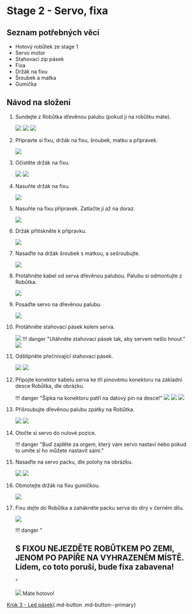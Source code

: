 # Stage 2 - Servo, fixa

## Seznam potřebných věcí

 - Hotový robůtek ze stage 1
 - Servo motor
 - Stahovací zip pásek
 - Fixa
 - Držák na fixu
 - Šroubek a matka
 - Gumička

## Návod na složení

1. Sundejte z Robůtka dřevěnou palubu (pokud ji na robůtku máte).

    ![](assets/stage2/IMG-step12c.jpeg)
    ![](assets/stage2/IMG-step12b.jpeg)
    ![](assets/stage2/IMG-step12a.jpeg)

2. Připravte si fixu, držák na fixu, šroubek, matku a přípravek.

    ![](assets/stage2/IMG-stage2-step1.jpeg)

3. Očistěte držák na fixu.

    ![](assets/stage2/IMG-stage2-step2a.jpeg)
    ![](assets/stage2/IMG-stage2-step2b-fix.jpeg)

4. Nasuňte držák na fixu.

    <!-- TODO add arrow and warning about black part orientation  -->

    ![](assets/stage2/IMG-stage2-step3mod.png)

5. Nasuňte na fixu přípravek. Zatlačte ji až na doraz.

    ![](assets/stage2/IMG-stage2-step4mod.png)

6. Držák přitiskněte k přípravku.

    ![](assets/stage2/IMG-stage2-step5mod.png)

7. Nasaďte na držák šroubek s matkou, a sešroubujte.

    ![](assets/stage2/IMG-stage2-step6mod.png)

8. Protáhněte kabel od serva dřevěnou palubou. Palubu si odmontujte z Robůtka.

    ![](assets/stage2/IMG-stage2-step7.jpeg)

9. Posaďte servo na dřevěnou palubu.

    ![](assets/stage2/IMG-stage2-step8.jpeg)

10. Protáhněte stahovací pásek kolem serva.

    ![](assets/stage2/IMG-stage2-step9a.jpeg)
    !!! danger "Utáhněte stahovací pásek tak, aby servem nešlo hnout."
    ![](assets/stage2/IMG-stage2-step9b.jpeg)

11. Odštípněte přečnívající stahovací pásek.

    ![](assets/stage2/IMG-stage2-step10a.jpeg)
    ![](assets/stage2/IMG-stage2-step10b.jpeg)

12. Připojte konektor kabelu serva ke tří pinovému konektoru na základní desce Robůtka, dle obrázku.

    !!! danger "Šipka na konektoru patří na datový pin na desce!"
    ![](assets/stage2/IMG-stage2-step11a.jpeg)
    ![](assets/stage2/IMG-stage2-step11b.jpeg)
    ![](assets/stage2/IMG-stage2-step11c.jpeg)

13. Přišroubujte dřevěnou palubu zpátky na Robůtka.

    ![](assets/stage2/IMG-stage2-step12a.jpeg)
    ![](assets/stage2/IMG-stage2-step12b.jpeg)

14. Otočte si servo do nulové pozice.

    !!! danger "Buď zajděte za orgem, který vám servo nastaví nebo pokud to umíte si ho můžete nastavit sami."

15. Nasaďte na servo packu, dle polohy na obrázku.

    ![](assets/stage2/IMG-stage2-step13a.jpeg)
    ![](assets/stage2/IMG-stage2-step13b.jpeg)

16. Obmotejte držák na fixu gumičkou.

    ![](assets/stage2/IMG-stage2-step14a.jpeg)

17. Fixu dejte do Robůtka a zahákněte packu serva do díry v černém dílu.

    ![](assets/stage2/IMG-stage2-step14b.jpeg)

    !!! danger "<h2><b>S FIXOU NEJEZDĚTE ROBŮTKEM PO ZEMI, JENOM PO PAPÍŘE NA VYHRAZENÉM MÍSTĚ.</b><br>Lidem, co toto poruší, bude fixa zabavena!</h2>"

    ![](assets/stage2/IMG-stage2-final.JPG)
    Máte hotovo!

[Krok 3 - Led pásek](stage3.md){.md-button .md-button--primary}